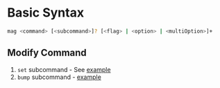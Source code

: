 # Basic Syntax

```bash
mag <command> [<subcommand>]? [<flag> | <option> | <multiOption>]+
```

## Modify Command

1. `set` subcommand - See [example][set_command_url]
2. `bump` subcommand - [example][bump_command_url]

[set_command_url]: https://github.com/kekavc24/magical_version_bump/blob/master/example/SET_COMMAND.md
[bump_command_url]: https://github.com/kekavc24/magical_version_bump/blob/master/example/BUMP_COMMAND.md

